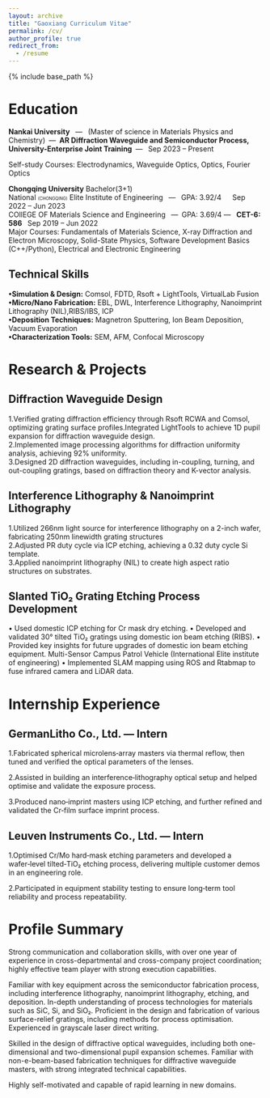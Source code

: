 ```yaml
---
layout: archive
title: "Gaoxiang Curriculum Vitae"
permalink: /cv/
author_profile: true
redirect_from:
  - /resume
---
```

{% include base_path %}

Education
======
**Nankai University** &ensp;—&ensp; (Master of science in Materials Physics and Chemistry)&ensp;—&ensp;**AR Diffraction Waveguide and Semiconductor Process, University-Enterprise Joint Training**&ensp;— &ensp;Sep 2023 – Present&ensp;<br>

Self-study Courses: Electrodynamics, Waveguide Optics, Optics, Fourier Optics<br>

**Chongqing University** Bachelor(3+1) <br>
National <span style="font-size: 60%;">(CHONGQING)</span> Elite Institute of Engineering &ensp;—&ensp; GPA: 3.92/4 &ensp; &ensp;Sep 2022 – Jun 2023<br>
COllEGE OF Materials Science and Engineering&ensp; —&ensp;GPA: 3.69/4 —&ensp; **CET-6: 586** &ensp;Sep 2019 – Jun 2022<br>
Major Courses: Fundamentals of Materials Science, X-ray Diffraction and Electron Microscopy, Solid-State Physics, Software Development Basics (C++/Python), Electrical and Electronic Engineering<br>

Technical Skills
------
**•Simulation & Design:** Comsol, FDTD, Rsoft + LightTools, VirtualLab Fusion<br>
**•Micro/Nano Fabrication:** EBL, DWL, Interference Lithography, Nanoimprint Lithography (NIL),RIBS/IBS, ICP <br>
**•Deposition Techniques:** Magnetron Sputtering, Ion Beam Deposition, Vacuum Evaporation<br>
**•Characterization Tools:** SEM, AFM, Confocal Microscopy<br>

Research & Projects
========
Diffraction Waveguide Design
--------------
1.Verified grating diffraction efficiency through Rsoft RCWA and Comsol, optimizing grating surface profiles.Integrated LightTools to achieve 1D pupil expansion for diffraction waveguide design.<br>
2.Implemented image processing algorithms for diffraction uniformity analysis, achieving 92% uniformity.<br>
3.Designed 2D diffraction waveguides, including in-coupling, turning, and out-coupling gratings, based on diffraction theory and K-vector analysis.<br>

Interference Lithography & Nanoimprint Lithography 
------------
1.Utilized 266nm light source for interference lithography on a 2-inch wafer, fabricating 250nm linewidth grating structures<br>
2.Adjusted PR duty cycle via ICP etching, achieving a 0.32 duty cycle Si template.<br>
3.Applied nanoimprint lithography (NIL) to create high aspect ratio structures on substrates.<br>

Slanted TiO₂ Grating Etching Process Development 
-------------------
•	Used domestic ICP etching for Cr mask dry etching.
•	Developed and validated 30° tilted TiO₂ gratings using domestic ion beam etching (RIBS).
•	Provided key insights for future upgrades of domestic ion beam etching equipment.
Multi-Sensor Campus Patrol Vehicle (International Elite institute of engineering)
•	Implemented SLAM mapping using ROS and Rtabmap to fuse infrared camera and LiDAR data.

Internship Experience
===========

GermanLitho Co., Ltd. — Intern
------------
1.Fabricated spherical microlens‑array masters via thermal reflow, then tuned and verified the optical parameters of the lenses.

2.Assisted in building an interference‑lithography optical setup and helped optimise and validate the exposure process.

3.Produced nano‑imprint masters using ICP etching, and further refined and validated the Cr‑film surface imprint process.

Leuven Instruments Co., Ltd. — Intern
-----------------
1.Optimised Cr/Mo hard‑mask etching parameters and developed a wafer‑level tilted‑TiO₂ etching process, delivering multiple customer demos in an engineering role.

2.Participated in equipment stability testing to ensure long‑term tool reliability and process repeatability.

Profile Summary
==========
Strong communication and collaboration skills, with over one year of experience in cross-departmental and cross-company project coordination; highly effective team player with strong execution capabilities.

Familiar with key equipment across the semiconductor fabrication process, including interference lithography, nanoimprint lithography, etching, and deposition. In-depth understanding of process technologies for materials such as SiC, Si, and SiO₂. Proficient in the design and fabrication of various surface-relief gratings, including methods for process optimisation. Experienced in grayscale laser direct writing.

Skilled in the design of diffractive optical waveguides, including both one-dimensional and two-dimensional pupil expansion schemes. Familiar with non-e-beam-based fabrication techniques for diffractive waveguide masters, with strong integrated technical capabilities.

Highly self-motivated and capable of rapid learning in new domains.



<!--Skills
======
* Skill 1
* Skill 2
  * Sub-skill 2.1
  * Sub-skill 2.2
  * Sub-skill 2.3
* Skill 3-->


<!--Publications
======
  <ul>{% for post in site.publications reversed %}
    {% include archive-single-cv.html %}
  {% endfor %}</ul>
  
Talks
======
  <ul>{% for post in site.talks reversed %}
    {% include archive-single-talk-cv.html  %}
  {% endfor %}</ul>
  
Teaching
======
  <ul>{% for post in site.teaching reversed %}
    {% include archive-single-cv.html %}
  {% endfor %}</ul>
  
Service and leadership
======
* Currently signed in to 43 different slack teams-->

